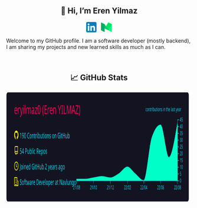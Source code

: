 
<h2 align="center">👋 Hi, I’m Eren Yilmaz</h2>

<p align="center">
  <a href="https://www.linkedin.com/in/erenyilmaz0/" target="_blank"><img align="center" src="linkedinicon.svg" alt="Linkedin" width="28px" /></a>
  &nbsp;&nbsp;<a href="https://erenyilmaz0.medium.com/" target="_blank"><img align="center" src="mediumicon.svg" alt="Medium" width="30px" /></a>
</p>

Welcome to my GitHub profile. I am a software developer (mostly backend), I am sharing my projects and new learned skills as much as I can. 
<div style="width:100%"><br /></div>


<h2 align="center">📈 GitHub Stats</h2>
<p align="center">
  <img width="700" height="300" src="https://github.com/eryilmaz0/eryilmaz0/blob/master/profile-summary-card-output/2077/0-profile-details.svg"
</p>

